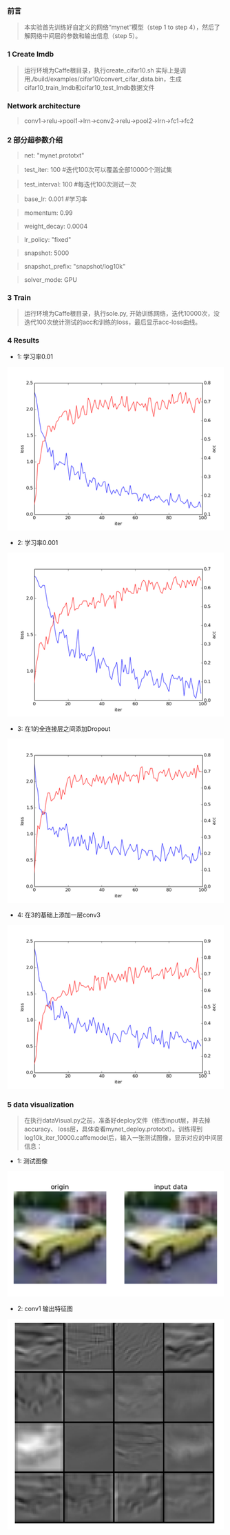 ### 前言
> 本实验首先训练好自定义的网络“mynet”模型（step 1 to step 4），然后了解网络中间层的参数和输出信息（step 5）。
### 1 Create lmdb

> 运行环境为Caffe根目录，执行create_cifar10.sh 实际上是调用./build/examples/cifar10/convert_cifar_data.bin，生成cifar10_train_lmdb和cifar10_test_lmdb数据文件

### Network architecture

> conv1->relu->pool1->lrn->conv2->relu->pool2->lrn->fc1->fc2

### 2 部分超参数介绍
> net: "mynet.prototxt"

> test_iter: 100  #迭代100次可以覆盖全部10000个测试集

> test_interval: 100  #每迭代100次测试一次

> base_lr: 0.001  #学习率

> momentum: 0.99

> weight_decay: 0.0004

> lr_policy: "fixed"

> snapshot: 5000

> snapshot_prefix: "snapshot/log10k"

> solver_mode: GPU

### 3 Train

> 运行环境为Caffe根目录，执行sole.py, 开始训练网络，迭代10000次，没迭代100次统计测试的acc和训练的loss，最后显示acc-loss曲线。

### 4 Results

* 1: 学习率0.01

![cifar_0.001.png](https://github.com/AllenMao/Demo/blob/master/CIFAR10_TRAINING/results/cifar_0.001.png?raw=true)

* 2: 学习率0.001

![cifar_0.0001.png](https://github.com/AllenMao/Demo/blob/master/CIFAR10_TRAINING/results/cifar_0.0001.png?raw=true)

* 3: 在1的全连接层之间添加Dropout

![cifar_0.001_dropout.png](https://github.com/AllenMao/Demo/blob/master/CIFAR10_TRAINING/results/cifar_0.001_dropout.png?raw=true)

* 4: 在3的基础上添加一层conv3

![cifar_0.001_conv3.png](https://github.com/AllenMao/Demo/blob/master/CIFAR10_TRAINING/results/cifar_0.001_conv3.png?raw=true)

### 5 data visualization

> 在执行dataVisual.py之前，准备好deploy文件（修改input层，并去掉accuracy、 loss层，具体查看mynet_deploy.prototxt）。训练得到log10k_iter_10000.caffemodel后，输入一张测试图像，显示对应的中间层信息：

* 1: 测试图像

![test_input.png](https://github.com/AllenMao/Demo/blob/master/CIFAR10_TRAINING/results/test_input.png?raw=true)

* 2: conv1 输出特征图

![conv1_16.png](https://github.com/AllenMao/Demo/blob/master/CIFAR10_TRAINING/results/conv1_16.png?raw=true)
